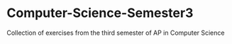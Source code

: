 # Computer-Science-Semester3
Collection of exercises from the third semester of AP in Computer Science

